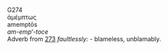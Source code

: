 <body>
  <p>G274<br>  ἀμέμπτως  <br> amemptōs  <br><i>am-emp‘-toce </i><br>Adverb from <a href="g0273.htm">273</a>  <i>faultlessly:</i> - blameless, unblamably.<br></p>
 </body>